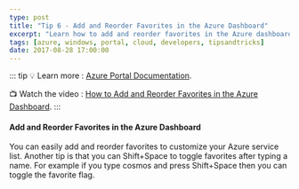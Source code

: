 ```yaml
---
type: post
title: "Tip 6 - Add and Reorder Favorites in the Azure Dashboard"
excerpt: "Learn how to add and reorder favorites in the Azure dashboard"
tags: [azure, windows, portal, cloud, developers, tipsandtricks]
date: 2017-08-28 17:00:00
---
```


::: tip
:bulb: Learn more : [Azure Portal Documentation](https://docs.microsoft.com/azure/azure-portal?WT.mc_id=docs-azuredevtips-azureappsdev). 

:tv: Watch the video : [How to Add and Reorder Favorites in the Azure Dashboard](https://www.youtube.com/watch?v=l1K3QW1jtoE&list=PLLasX02E8BPCNCK8Thcxu-Y-XcBUbhFWC&index=5?WT.mc_id=youtube-azuredevtips-azureappsdev).
:::

#### Add and Reorder Favorites in the Azure Dashboard

You can easily add and reorder favorites to customize your Azure service list. Another tip is that you can Shift+Space to toggle favorites after typing a name. For example if you type cosmos and press Shift+Space then you can toggle the favorite flag. 

<img :src="$withBase('/files/azuretip6.gif')">
